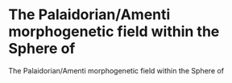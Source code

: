 # The Palaidorian/Amenti morphogenetic field within the Sphere of

The Palaidorian/Amenti morphogenetic field within the Sphere of
